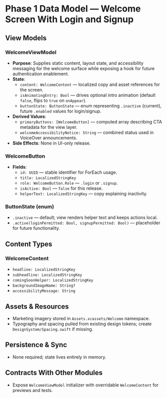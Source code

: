 # Phase 1 Data Model — Welcome Screen With Login and Signup

## View Models

### WelcomeViewModel
- **Purpose**: Supplies static content, layout state, and accessibility messaging for the welcome surface while exposing a hook for future authentication enablement.
- **State**:
  - `content: WelcomeContent` — localized copy and asset references for the screen.
  - `isAnimatingEntry: Bool` — drives optional intro animation (default `false`, flips to `true` on `onAppear`).
  - `buttonState: ButtonState` — enum representing `.inactive` (current), future `.enabled` values for login/signup.
- **Derived Values**:
  - `primaryButtons: [WelcomeButton]` — computed array describing CTA metadata for the view layer.
  - `welcomeAccessibilityNotice: String` — combined status used in VoiceOver announcements.
- **Side Effects**: None in UI-only release.

### WelcomeButton
- **Fields**:
  - `id: UUID` — stable identifier for ForEach usage.
  - `title: LocalizedStringKey`
  - `role: WelcomeButton.Role` — `.login` or `.signup`.
  - `isActive: Bool` — `false` for this release.
  - `helperText: LocalizedStringKey` — copy explaining inactivity.

### ButtonState (enum)
- `.inactive` — default; view renders helper text and keeps actions local.
- `.active(loginPermitted: Bool, signupPermitted: Bool)` — placeholder for future functionality.

## Content Types

### WelcomeContent
- `headline: LocalizedStringKey`
- `subheadline: LocalizedStringKey`
- `comingSoonHelper: LocalizedStringKey`
- `backgroundImageName: String?`
- `accessibilityMessage: String`

## Assets & Resources
- Marketing imagery stored in `Assets.xcassets/Welcome` namespace.
- Typography and spacing pulled from existing design tokens; create `DesignSystem/Spacing.swift` if missing.

## Persistence & Sync
- None required; state lives entirely in memory.

## Contracts With Other Modules
- Expose `WelcomeViewModel` initializer with overridable `WelcomeContent` for previews and tests.
